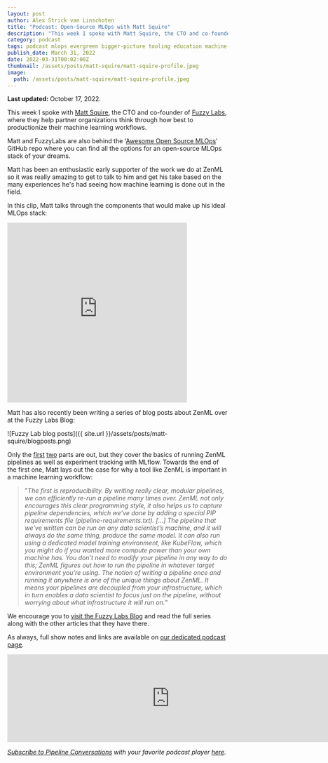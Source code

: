 ```yaml
---
layout: post
author: Alex Strick van Linschoten
title: "Podcast: Open-Source MLOps with Matt Squire"
description: "This week I spoke with Matt Squire, the CTO and co-founder of Fuzzy Labs, where they help partner organizations think through how best to productionise their machine learning workflows."
category: podcast
tags: podcast mlops evergreen bigger-picture tooling education machine-learning
publish_date: March 31, 2022
date: 2022-03-31T00:02:00Z
thumbnail: /assets/posts/matt-squire/matt-squire-profile.jpeg
image:
  path: /assets/posts/matt-squire/matt-squire-profile.jpeg
---
```


**Last updated:** October 17, 2022.

This week I spoke with [Matt Squire](https://www.linkedin.com/in/matt-squire-a19896125/), the CTO and co-founder of [Fuzzy Labs](https://www.fuzzylabs.ai/), where they help partner organizations think through how best to productionize their machine learning workflows.

Matt and FuzzyLabs are also behind the '[Awesome Open Source MLOps](https://github.com/fuzzylabs/awesome-open-mlops)' GitHub repo where you can find all the options for an open-source MLOps stack of your dreams.

Matt has been an enthusiastic early supporter of the work we do at ZenML so it was really amazing to get to talk to him and  get his take based on the many experiences he's had seeing how machine learning is done out in the field.

In this clip, Matt talks through the components that would make up his ideal MLOps stack:

<iframe src="https://share.descript.com/embed/7QxoXz3v8ZN" width="410" height="410" frameborder="0" allowfullscreen></iframe>

Matt has also recently been writing a series of blog posts about ZenML over at the Fuzzy Labs Blog:

![Fuzzy Lab blog posts]({{ site.url }}/assets/posts/matt-squire/blogposts.png)

Only the [first](https://www.fuzzylabs.ai/blog-post/the-road-to-zen-part-1-getting-started-pipelines) [two](https://www.fuzzylabs.ai/blog-post/the-road-to-zen-running-experiments) parts are out, but they cover the basics of running ZenML pipelines as well as experiment tracking with MLflow. Towards the end of the first one, Matt lays out the case for why a tool like ZenML is important in a machine learning workflow:

> "*The first is reproducibility. By writing really clear, modular pipelines, we can efficiently re-run a pipeline many times over. ZenML not only encourages this clear programming style, it also helps us to capture pipeline dependencies, which we’ve done by adding a special PIP requirements file (pipeline-requirements.txt). […] The pipeline that we’ve written can be run on any data scientist’s machine, and it will always do the same thing, produce the same model. It can also run using a dedicated model training environment, like KubeFlow, which you might do if you wanted more compute power than your own machine has. You don’t need to modify your pipeline in any way to do this; ZenML figures out how to run the pipeline in whatever target environment you’re using. The notion of writing a pipeline once and running it anywhere is one of the unique things about ZenML. It means your pipelines are decoupled from your infrastructure, which in turn enables a data scientist to focus just on the pipeline, without worrying about what infrastructure it will run on.*"

We encourage you to [visit the Fuzzy Labs Blog](https://www.fuzzylabs.ai/blog) and read the full series along with the other articles that they have there.

As always, full show notes and links are available on
[our dedicated podcast page](https://podcast.zenml.io/).

<iframe src="https://player.fireside.fm/v2/vA-gqsEV+UsZ0ZY4P?theme=dark" width="740" height="200" frameborder="0" scrolling="no"></iframe>

<br>

_[Subscribe to Pipeline Conversations](https://podcast.zenml.io/subscribe) with_
_your favorite podcast player [here](https://podcast.zenml.io/subscribe)._
